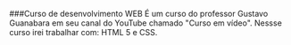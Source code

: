 ###Curso de desenvolvimento WEB
É um curso do professor Gustavo Guanabara em seu canal do YouTube chamado "Curso em vídeo". Nessse curso irei trabalhar com: HTML 5 e CSS.
